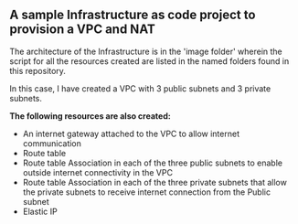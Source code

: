 ## A sample Infrastructure as code project to provision a VPC and NAT

The architecture of the Infrastructure is in the 'image folder' wherein the script for all the 
resources created are listed in the named folders found in this repository.

In this case, I have created a VPC with 3 public subnets and 3 private subnets.

**The following resources are also created:**

- An internet gateway attached to the VPC to allow internet communication
- Route table 
- Route table Association in each of the three public subnets to enable outside internet connectivity in the VPC
- Route table Association in each of the three private subnets that allow the private subnets to receive internet connection from the Public subnet
- Elastic IP